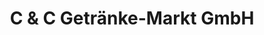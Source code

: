 ---
title: "C & C Getränke-Markt GmbH"
url: /premnitz/c-und-c-getraenke-markt-gmbh/
shop: Getränke
---